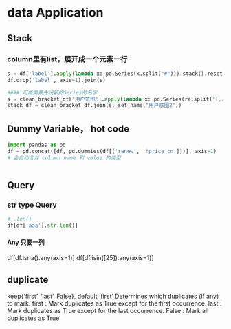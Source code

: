 # data Application


## Stack

### column里有list，展开成一个元素一行
``` py
s = df['label'].apply(lambda x: pd.Series(x.split("#"))).stack().reset_index(level=1, drop=True)
df.drop('label', axis=1).join(s)

#### 可能需要先设新的Series的名字
s = clean_bracket_df['用户意图'].apply(lambda x: pd.Series(re.split("[,，]", x))).stack().reset_index(level=1, drop=True)
stack_df = clean_bracket_df.join(s._set_name("用户意图2"))

```


## Dummy Variable， hot code 

``` py
import pandas as pd
df = pd.concat([df, pd.dummies(df[['renew', 'hprice_cn']])], axis=1)
# 会自动合并 column name 和 value 的类型



```

## Query



### str type Query

``` py
# .len()
df[df['aaa'].str.len()]

```

#### Any 只要一列

df[df.isna().any(axis=1)]
df[df.isin([25]).any(axis=1)]



## duplicate
keep{‘first’, ‘last’, False}, default ‘first’
Determines which duplicates (if any) to mark.
first : Mark duplicates as True except for the first occurrence.
last : Mark duplicates as True except for the last occurrence.
False : Mark all duplicates as True.